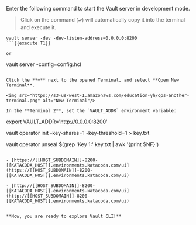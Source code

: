 Enter the following command to start the Vault server in development mode.  

> Click on the command (`⮐`) will automatically copy it into the terminal and execute it.

```
vault server -dev -dev-listen-address=0.0.0.0:8200
```{{execute T1}}

or

```
vault server -config=config.hcl
```{{execute T1}}

Click the **+** next to the opened Terminal, and select **Open New Terminal**.

<img src="https://s3-us-west-1.amazonaws.com/education-yh/ops-another-terminal.png" alt="New Terminal"/>

In the **Terminal 2**, set the `VAULT_ADDR` environment variable:

```
export VAULT_ADDR='http://0.0.0.0:8200'

vault operator init -key-shares=1 -key-threshold=1 > key.txt

vault operator unseal $(grep 'Key 1:' key.txt | awk '{print $NF}')
```{{execute T2}}

- [https://[[HOST_SUBDOMAIN]]-8200-[[KATACODA_HOST]].environments.katacoda.com/ui](https://[[HOST_SUBDOMAIN]]-8200-[[KATACODA_HOST]].environments.katacoda.com/ui)

- [http://[[HOST_SUBDOMAIN]]-8200-[[KATACODA_HOST]].environments.katacoda.com/ui](http://[[HOST_SUBDOMAIN]]-8200-[[KATACODA_HOST]].environments.katacoda.com/ui)


**Now, you are ready to explore Vault CLI!**
